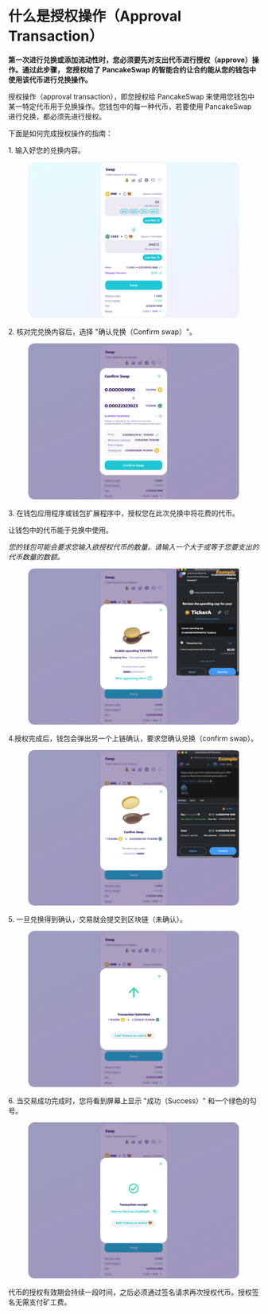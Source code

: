 # 什么是授权操作（Approval Transaction）

**第一次进行兑换或添加流动性时，您必须要先对支出代币进行授权（approve）操作。通过此步骤， 您授权给了 PancakeSwap 的智能合约让合约能从您的钱包中使用该代币进行兑换操作。**



授权操作（approval transaction），即您授权给 PancakeSwap 来使用您钱包中某一特定代币用于兑换操作。您钱包中的每一种代币，若要使用 PancakeSwap 进行兑换，都必须先进行授权。



下面是如何完成授权操作的指南：

1\. 输入好您的兑换内容。

<figure><img src="../../.gitbook/assets/approval01.jpg" alt=""><figcaption></figcaption></figure>

2\. 核对完兑换内容后，选择 "确认兑换（Confirm swap）"。

<figure><img src="../../.gitbook/assets/approval02.jpg" alt=""><figcaption></figcaption></figure>

3\. 在钱包应用程序或钱包扩展程序中，授权您在此次兑换中将花费的代币。

让钱包中的代币能于兑换中使用。

_您的钱包可能会要求您输入欲授权代币的数量。请输入一个大于或等于您要支出的代币数量的数额。_

<figure><img src="../../.gitbook/assets/approval03.jpg" alt=""><figcaption></figcaption></figure>

4.授权完成后，钱包会弹出另一个上链确认，要求您确认兑换（confirm swap）。

<figure><img src="../../.gitbook/assets/approval04.jpg" alt=""><figcaption></figcaption></figure>

5\. 一旦兑换得到确认，交易就会提交到区块链（未确认）。&#x20;

<figure><img src="../../.gitbook/assets/approval05.jpg" alt=""><figcaption></figcaption></figure>

6\. 当交易成功完成时，您将看到屏幕上显示 "成功（Success）" 和一个绿色的勾号。

<figure><img src="../../.gitbook/assets/approval06.jpg" alt=""><figcaption></figcaption></figure>

代币的授权有效期会持续一段时间，之后必须通过签名请求再次授权代币。授权签名无需支付矿工费。
